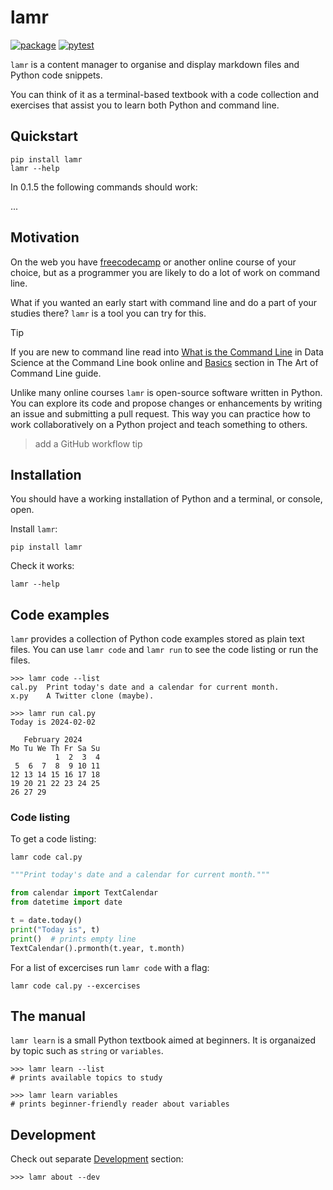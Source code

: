 # lamr

[![package](https://img.shields.io/pypi/v/lamr)](https://pypi.org/project/lamr/)
[![pytest](https://github.com/epogrebnyak/bootcamp/actions/workflows/python-package.yml/badge.svg)](https://github.com/epogrebnyak/bootcamp/actions/workflows/python-package.yml)

`lamr` is a content manager to organise and display markdown files and Python code snippets.

You can think of it as a terminal-based textbook with a code collection and exercises that assist you to learn both Python and command line.

## Quickstart

```console
pip install lamr
lamr --help
```

In 0.1.5 the following commands should work: 

... 

## Motivation

On the web you have [freecodecamp](https://www.freecodecamp.org/)
or another online course of your choice, but as a programmer
you are likely to do a lot of work on command line.

What if you wanted an early start with command line and do a part of your studies there?
`lamr` is a tool you can try for this.

> [!TIP]
> If you are new to command line read into [What is the Command Line][ds] in
> Data Science at the Command Line book online and [Basics] section in
> The Art of Command Line guide.

[basics]: https://github.com/jlevy/the-art-of-command-line?tab=readme-ov-file#basics
[ds]: https://jeroenjanssens.com/dsatcl/chapter-1-introduction#what-is-the-command-line

Unlike many online courses `lamr` is open-source software written in Python. 
You can explore its code and propose changes or enhancements by writing an issue and submitting a pull request. This way you can practice how to work collaboratively on a Python project and teach something to others.


> add a GitHub workflow tip 


## Installation

You should have a working installation of Python and a terminal, or console, open.

Install `lamr`:

```console
pip install lamr
```

Check it works:

```console
lamr --help
```

## Code examples

`lamr` provides a collection of Python code examples stored as plain text files.
You can use `lamr code` and `lamr run` to see the code listing or run the files.

```console
>>> lamr code --list
cal.py  Print today's date and a calendar for current month.
x.py    A Twitter clone (maybe).

>>> lamr run cal.py
Today is 2024-02-02

   February 2024
Mo Tu We Th Fr Sa Su
          1  2  3  4
 5  6  7  8  9 10 11
12 13 14 15 16 17 18
19 20 21 22 23 24 25
26 27 29
```

### Code listing

To get a code listing:

```console
lamr code cal.py
```

```python
"""Print today's date and a calendar for current month."""

from calendar import TextCalendar
from datetime import date

t = date.today()
print("Today is", t)
print()  # prints empty line
TextCalendar().prmonth(t.year, t.month)
```

For a list of excercises run `lamr code` with a flag:

```
lamr code cal.py --excercises
```

## The manual

`lamr learn` is a small Python textbook aimed at beginners.
It is organaized by topic such as `string` or `variables`.

```console
>>> lamr learn --list
# prints available topics to study

>>> lamr learn variables
# prints beginner-friendly reader about variables
```

## Development

Check out separate [Development](development.md) section:

```console
>>> lamr about --dev
```
